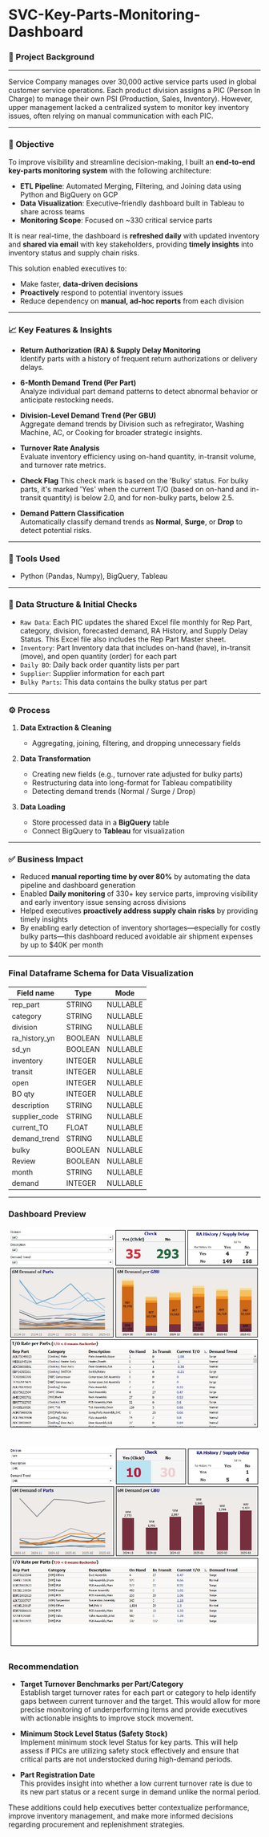 # SVC-Key-Parts-Monitoring-Dashboard

### 📌 Project Background
-------
Service Company manages over 30,000 active service parts used in global customer service operations. Each product division assigns a PIC (Person In Charge) to manage their own PSI (Production, Sales, Inventory). However, upper management lacked a centralized system to monitor key inventory issues, often relying on manual communication with each PIC.

-------
### 🎯 Objective

To improve visibility and streamline decision-making, I built an **end-to-end key-parts monitoring system** with the following architecture:

- **ETL Pipeline**: Automated Merging, Filtering, and Joining data using Python and BigQuery on GCP  
- **Data Visualization**: Executive-friendly dashboard built in Tableau to share across teams
- **Monitoring Scope**: Focused on ~330 critical service parts  

It is near real-time, the dashboard is **refreshed daily** with updated inventory and **shared via email** with key stakeholders, providing **timely insights** into inventory status and supply chain risks.

This solution enabled executives to:

- Make faster, **data-driven decisions**
- **Proactively** respond to potential inventory issues
- Reduce dependency on **manual, ad-hoc reports** from each division

-------
### 📈 Key Features & Insights

- **Return Authorization (RA) & Supply Delay Monitoring**  
  Identify parts with a history of frequent return authorizations or delivery delays.

- **6-Month Demand Trend (Per Part)**  
  Analyze individual part demand patterns to detect abnormal behavior or anticipate restocking needs.

- **Division-Level Demand Trend (Per GBU)**  
  Aggregate demand trends by Division such as refregirator, Washing Machine, AC, or Cooking for broader strategic insights.

- **Turnover Rate Analysis**  
  Evaluate inventory efficiency using on-hand quantity, in-transit volume, and turnover rate metrics.

- **Check Flag**
  This check mark is based on the 'Bulky' status. For bulky parts, it's marked 'Yes' when the current T/O (based on on-hand and in-transit quantity) is below 2.0, and for non-bulky parts, below 2.5.

- **Demand Pattern Classification**  
  Automatically classify demand trends as **Normal**, **Surge**, or **Drop** to detect potential risks.

-------
### 🔧 Tools Used
- Python (Pandas, Numpy), BigQuery, Tableau

-------
### 📁 Data Structure & Initial Checks 

* `Raw Data`: Each PIC updates the shared Excel file monthly for Rep Part, category, division, forecasted demand, RA History, and Supply Delay Status. This Excel file also includes the Rep Part Master sheet.
* `Inventory`: Part Inventory data that includes on-hand (have), in-transit (move), and open quantity (order) for each part
* `Daily BO`: Daily back order quantity lists per part
* `Supplier`: Supplier information for each part
* `Bulky Parts`: This data contains the bulky status per part

-------
### ⚙️ Process

1. **Data Extraction & Cleaning**  
   - Aggregating, joining, filtering, and dropping unnecessary fields

2. **Data Transformation**  
   - Creating new fields (e.g., turnover rate adjusted for bulky parts)  
   - Restructuring data into long-format for Tableau compatibility  
   - Detecting demand trends (Normal / Surge / Drop)

3. **Data Loading**  
   - Store processed data in a **BigQuery** table  
   - Connect BigQuery to **Tableau** for visualization

-------
### ✅ Business Impact

- Reduced **manual reporting time by over 80%** by automating the data pipeline and dashboard generation
- Enabled **Daily monitoring** of 330+ key service parts, improving visibility and early inventory issue sensing across divisions
- Helped executives **proactively address supply chain risks** by providing timely insights
- By enabling early detection of inventory shortages—especially for costly bulky parts—this dashboard reduced avoidable air shipment expenses by up to $40K per month

-------
### Final Dataframe Schema for Data Visualization
| Field name     | Type    | Mode     |
|----------------|---------|----------|
| rep\_part      | STRING  | NULLABLE |
| category       | STRING  | NULLABLE |
| division       | STRING  | NULLABLE |
| ra\_history\_yn | BOOLEAN | NULLABLE |
| sd\_yn         | BOOLEAN | NULLABLE |
| inventory      | INTEGER | NULLABLE |
| transit        | INTEGER | NULLABLE |
| open           | INTEGER | NULLABLE |
| BO qty         | INTEGER | NULLABLE |
| description    | STRING  | NULLABLE |
| supplier\_code | STRING  | NULLABLE |
| current\_TO    | FLOAT   | NULLABLE |
| demand\_trend  | STRING  | NULLABLE |
| bulky          | BOOLEAN | NULLABLE |
| Review         | BOOLEAN | NULLABLE |
| month          | STRING  | NULLABLE |
| demand         | INTEGER | NULLABLE |

-------
### Dashboard Preview
![Monitoring Dashboard](Key%20Parts%20Monitoring%20Dashboard.JPG)  

![Monitoring Dashboard](Key%20Parts%20Monitoring%20Filtered.JPG)
-------
### **Recommendation** 

- **Target Turnover Benchmarks per Part/Category**  
  Establish target turnover rates for each part or category to help identify gaps between current turnover and the target.
  This would allow for more precise monitoring of underperforming items and provide executives with actionable insights to improve stock movement.

- **Minimum Stock Level Status (Safety Stock)**  
  Implement minimum stock level Status for key parts. This will help assess if PICs are utilizing safety stock effectively and ensure that critical parts are not understocked during high-demand periods.

- **Part Registration Date**  
  This provides insight into whether a low current turnover rate is due to its new part status or a recent surge in demand unlike the normal period.

These additions could help executives better contextualize performance, improve inventory management, and make more informed decisions regarding procurement and replenishment strategies.
